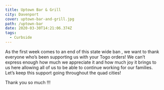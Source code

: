 ```yaml
---
title: Uptown Bar & Grill
city: Davenport
cover: uptown-bar-and-grill.jpg
path: /uptown-bar
date: 2020-03-30T14:21:06.374Z
tags:
  - Curbside
---
```

As the first week comes to an end of this state wide ban , we want to thank everyone who’s been supporting us with your Togo orders! We can’t express enough how much we appreciate it and how much joy it brings to us here allowing all of us to be able to continue working for our families. Let’s keep this support going throughout the quad cities!

Thank you so much !!!